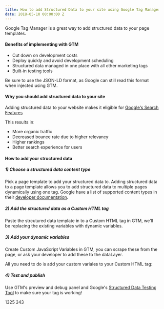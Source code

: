 ```yaml
---
title: How to add Structured Data to your site using Google Tag Manager
date: 2018-05-10 00:00:00 Z
---
```


Google Tag Manager is a great way to add structured data to your page templates. 

<amp-img src="/assets/images/structured-data.jpg" height="343" width="1325" layout="responsive"></amp-img>

#### Benefits of implementing with GTM

- Cut down on development costs
- Deploy quickly and avoid development scheduling
- Structured data managed in one place with all other marketing tags
- Built-in testing tools

Be sure to use the JSON-LD format, as Google can still read this format when injected using GTM.

#### Why you should add structured data to your site

Adding structured data to your website makes it eligible for [Google's Search Features](https://developers.google.com/search/docs/guides/search-features "Search Features")

This results in:
- More organic traffic
- Decreased bounce rate due to higher relevancy
- Higher rankings
- Better search experience for users

#### How to add your structured data

##### 1) Choose a structured data content type

Pick a page template to add your structured data to. Adding structured data to a page template allows you to add structured data to multiple pages dynamically using one tag. Google have a list of supported content types in their [developer documentation](https://developers.google.com/search/docs/data-types/article).

##### 2) Add the structured data as a Custom HTML tag

Paste the strcutured data template in to a Custom HTML tag in GTM, we'll be replacing the existing variables with dynamic variables.

##### 3) Add your dynamic variables

Create Custom JavaScript Variables in GTM, you can scrape these from the page, or ask your developer to add these to the dataLayer.

All you need to do is add your custom variales to your Custom HTML tag:



##### 4) Test and publish

Use GTM's preview and debug panel and Google's [Structured Data Testing Tool](https://search.google.com/structured-data/testing-tool) to make sure your tag is working!



1325 343
